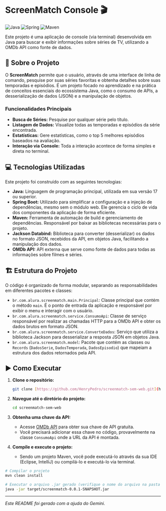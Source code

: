 # ScreenMatch Console 🎬

![Java](https://img.shields.io/badge/Java-ED8B00?style=for-the-badge&logo=openjdk&logoColor=white)
![Spring](https://img.shields.io/badge/Spring-6DB33F?style=for-the-badge&logo=spring&logoColor=white)
![Maven](https://img.shields.io/badge/Maven-C71A36?style=for-the-badge&logo=apache-maven&logoColor=white)

Este projeto é uma aplicação de console (via terminal) desenvolvida em Java para buscar e exibir informações sobre séries de TV, utilizando a OMDb API como fonte de dados.

## 🚀 Sobre o Projeto

O **ScreenMatch** permite que o usuário, através de uma interface de linha de comando, pesquise por suas séries favoritas e obtenha detalhes sobre suas temporadas e episódios. É um projeto focado no aprendizado e na prática de conceitos essenciais do ecossistema Java, como o consumo de APIs, a desserialização de dados (JSON) e a manipulação de objetos.

### Funcionalidades Principais
- **Busca de Séries:** Pesquise por qualquer série pelo título.
- **Listagem de Dados:** Visualize todas as temporadas e episódios da série encontrada.
- **Estatísticas:** Gere estatísticas, como o top 5 melhores episódios baseados na avaliação.
- **Interação via Console:** Toda a interação acontece de forma simples e direta no terminal.

## 💻 Tecnologias Utilizadas

Este projeto foi construído com as seguintes tecnologias:

- **Java:** Linguagem de programação principal, utilizada em sua versão 17 ou superior.
- **Spring Boot:** Utilizado para simplificar a configuração e a injeção de dependências, mesmo sem o módulo web. Ele gerencia o ciclo de vida dos componentes da aplicação de forma eficiente.
- **Maven:** Ferramenta de automação de build e gerenciamento de dependências. Responsável por baixar as bibliotecas necessárias para o projeto.
- **Jackson Databind:** Biblioteca para converter (desserializar) os dados no formato JSON, recebidos da API, em objetos Java, facilitando a manipulação dos dados.
- **OMDb API:** API externa que serve como fonte de dados para todas as informações sobre filmes e séries.

## 🏗️ Estrutura do Projeto

O código é organizado de forma modular, separando as responsabilidades em diferentes pacotes e classes:

- `br.com.alura.screenmatch.main.Principal`: Classe principal que contém o método `main`. É o ponto de entrada da aplicação e responsável por exibir o menu e interagir com o usuário.
- `br.com.alura.screenmatch.service.ConsumoApi`: Classe de serviço responsável por realizar as chamadas HTTP para a OMDb API e obter os dados brutos em formato JSON.
- `br.com.alura.screenmatch.service.ConverteDados`: Serviço que utiliza a biblioteca Jackson para desserializar a resposta JSON em objetos Java.
- `br.com.alura.screenmatch.model`: Pacote que contém as classes ou `Records` (`DadosSerie`, `DadosTemporada`, `DadosEpisodio`) que mapeiam a estrutura dos dados retornados pela API.

## ▶️ Como Executar

1. **Clone o repositório:**
   ```bash
   git clone [https://github.com/HenryPedro/screenmatch-sem-web.git](https://github.com/HenryPedro/screenmatch-sem-web.git)
   ```

2. **Navegue até o diretório do projeto:**
   ```bash
   cd screenmatch-sem-web
   ```

3. **Obtenha uma chave da API:**
   - Acesse [OMDb API](http://www.omdbapi.com/apikey.aspx) para obter sua chave de API gratuita.
   - Você precisará adicionar essa chave no código, provavelmente na classe `ConsumoApi` onde a URL da API é montada.

4. **Compile e execute o projeto:**
   - Sendo um projeto Maven, você pode executá-lo através da sua IDE (Eclipse, IntelliJ) ou compilá-lo e executá-lo via terminal.

```bash
# Compilar o projeto
mvn clean install

# Executar o arquivo .jar gerado (verifique o nome do arquivo na pasta /target)
java -jar target/screenmatch-0.0.1-SNAPSHOT.jar
```

---
*Este README foi gerado com a ajuda do Gemini.*
